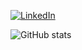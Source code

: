 [![LinkedIn](https://img.shields.io/badge/LinkedIn-0077B5?style=for-the-badge&url=https://www.linkedin.com/in/pedromeerholz/)](https://www.linkedin.com/in/pedromeerholz/)

![GitHub stats](https://github-readme-stats.vercel.app/api?username=pedromeerholz&show_icons=true&theme=dark)
